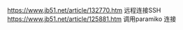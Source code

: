 https://www.jb51.net/article/132770.htm   远程连接SSH
https://www.jb51.net/article/125881.htm   调用paramiko  连接
